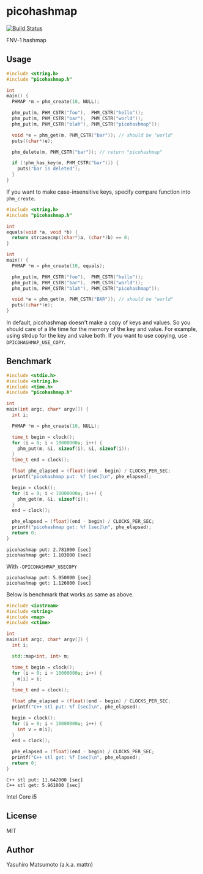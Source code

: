 # picohashmap

[![Build Status](https://travis-ci.org/mattn/picohashmap.svg?branch=master)](https://travis-ci.org/mattn/picohashmap)

FNV-1 hashmap

## Usage

```c
#include <string.h>
#include "picohashmap.h"

int
main() {
  PHMAP *m = phm_create(10, NULL);

  phm_put(m, PHM_CSTR("foo"),  PHM_CSTR("hello"));
  phm_put(m, PHM_CSTR("bar"),  PHM_CSTR("world"));
  phm_put(m, PHM_CSTR("blah"), PHM_CSTR("picohashmap"));

  void *e = phm_get(m, PHM_CSTR("bar")); // should be "world"
  puts((char*)e);

  phm_delete(m, PHM_CSTR("bar")); // return "picohashmap"

  if (!phm_has_key(m, PHM_CSTR("bar"))) {
    puts("bar is deleted");
  }
}
```

If you want to make case-insensitive keys, specify compare function into `phm_create`.

```c
#include <string.h>
#include "picohashmap.h"

int
equals(void *a, void *b) {
  return strcasecmp((char*)a, (char*)b) == 0;
}

int
main() {
  PHMAP *m = phm_create(10, equals);

  phm_put(m, PHM_CSTR("foo"),  PHM_CSTR("hello"));
  phm_put(m, PHM_CSTR("bar"),  PHM_CSTR("world"));
  phm_put(m, PHM_CSTR("blah"), PHM_CSTR("picohashmap"));

  void *e = phm_get(m, PHM_CSTR("BAR")); // should be "world"
  puts((char*)e);
}
```

In default, picohashmap doesn't make a copy of keys and values. So you should care of a life time for the memory of the key and value. For example, using strdup for the key and value both. If you want to use copying, use `-DPICOHASHMAP_USE_COPY`.

## Benchmark

```c
#include <stdio.h>
#include <string.h>
#include <time.h>
#include "picohashmap.h"

int
main(int argc, char* argv[]) {
  int i;

  PHMAP *m = phm_create(10, NULL);

  time_t begin = clock();
  for (i = 0; i < 10000000u; i++) {
    phm_put(m, &i, sizeof(i), &i, sizeof(i));
  }
  time_t end = clock();

  float phe_elapsed = (float)(end - begin) / CLOCKS_PER_SEC;
  printf("picohashmap put: %f [sec]\n", phe_elapsed);

  begin = clock();
  for (i = 0; i < 10000000u; i++) {
    phm_get(m, &i, sizeof(i));
  }
  end = clock();

  phe_elapsed = (float)(end - begin) / CLOCKS_PER_SEC;
  printf("picohashmap get: %f [sec]\n", phe_elapsed);
  return 0;
}
```

```
picohashmap put: 2.781000 [sec]
picohashmap get: 1.103000 [sec]
```

With `-DPICOHASHMAP_USECOPY`

```
picohashmap put: 5.950000 [sec]
picohashmap get: 1.126000 [sec]
```

Below is benchmark that works as same as above.

```cpp
#include <iostream>
#include <string>
#include <map>
#include <ctime>

int
main(int argc, char* argv[]) {
  int i;

  std::map<int, int> m;

  time_t begin = clock();
  for (i = 0; i < 10000000u; i++) {
    m[i] = i;
  }
  time_t end = clock();

  float phe_elapsed = (float)(end - begin) / CLOCKS_PER_SEC;
  printf("C++ stl put: %f [sec]\n", phe_elapsed);

  begin = clock();
  for (i = 0; i < 10000000u; i++) {
    int v = m[i];
  }
  end = clock();

  phe_elapsed = (float)(end - begin) / CLOCKS_PER_SEC;
  printf("C++ stl get: %f [sec]\n", phe_elapsed);
  return 0;
}
```

```
C++ stl put: 11.642000 [sec]
C++ stl get: 5.961000 [sec]
```

Intel Core i5

## License

MIT

## Author

Yasuhiro Matsumoto (a.k.a. mattn)
